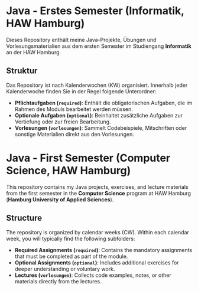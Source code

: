# Java - Erstes Semester (Informatik, HAW Hamburg)

Dieses Repository enthält meine Java-Projekte, Übungen und Vorlesungsmaterialien aus dem ersten Semester im Studiengang **Informatik** an der HAW Hamburg.

## Struktur

Das Repository ist nach Kalenderwochen (KW) organisiert. Innerhalb jeder Kalenderwoche finden Sie in der Regel folgende Unterordner:

*   **Pflichtaufgaben (`required`)**: Enthält die obligatorischen Aufgaben, die im Rahmen des Moduls bearbeitet werden müssen.
*   **Optionale Aufgaben (`optional`)**: Beinhaltet zusätzliche Aufgaben zur Vertiefung oder zur freien Bearbeitung.
*   **Vorlesungen (`vorlesungen`)**: Sammelt Codebeispiele, Mitschriften oder sonstige Materialien direkt aus den Vorlesungen.
  
# Java - First Semester (Computer Science, HAW Hamburg)

This repository contains my Java projects, exercises, and lecture materials from the first semester in the **Computer Science** program at HAW Hamburg (**Hamburg University of Applied Sciences**).

## Structure

The repository is organized by calendar weeks (CW). Within each calendar week, you will typically find the following subfolders:

*   **Required Assignments (`required`)**: Contains the mandatory assignments that must be completed as part of the module.
*   **Optional Assignments (`optional`)**: Includes additional exercises for deeper understanding or voluntary work.
*   **Lectures (`vorlesungen`)**: Collects code examples, notes, or other materials directly from the lectures.

